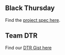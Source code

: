 ## Black Thursday

Find the [project spec here](http://backend.turing.io/module1/projects/black_thursday/).

## Team DTR
Find our [DTR Gist here](https://gist.github.com/abreaux26/b196103f1877bf77e3354ef84927b16c)
